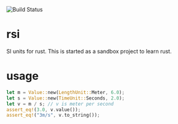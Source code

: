 ![Build Status](https://github.com/cemoktra/rsi/workflows/Rust/badge.svg)

# rsi
SI units for rust. This is started as a sandbox project to learn rust.

# usage
```rust
let m = Value::new(LengthUnit::Meter, 6.0);
let s = Value::new(TimeUnit::Seconds, 2.0);
let v = m / s; // v is meter per second
assert_eq!(3.0, v.value());
assert_eq!("3m/s", v.to_string());
```
